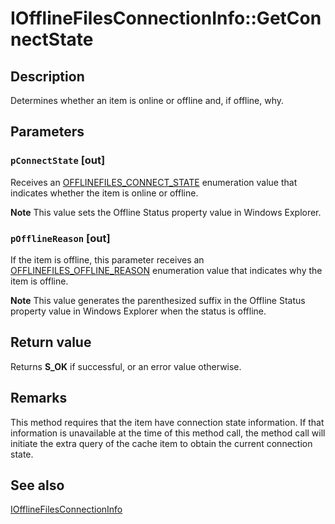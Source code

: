 # IOfflineFilesConnectionInfo::GetConnectState

## Description

Determines whether an item is online or offline and, if offline, why.

## Parameters

### `pConnectState` [out]

Receives an [OFFLINEFILES_CONNECT_STATE](https://learn.microsoft.com/windows/desktop/api/cscobj/ne-cscobj-offlinefiles_connect_state) enumeration value that indicates whether the item is online or offline.

**Note** This value sets the Offline Status property value in Windows Explorer.

### `pOfflineReason` [out]

If the item is offline, this parameter receives an [OFFLINEFILES_OFFLINE_REASON](https://learn.microsoft.com/windows/desktop/api/cscobj/ne-cscobj-offlinefiles_offline_reason) enumeration value that indicates why the item is offline.

**Note** This value generates the parenthesized suffix in the Offline Status property value in Windows Explorer when the status is offline.

## Return value

Returns **S_OK** if successful, or an error value otherwise.

## Remarks

This method requires that the item have connection state information. If that information is unavailable at the time of this method call, the method call will initiate the extra query of the cache item to obtain the current connection state.

## See also

[IOfflineFilesConnectionInfo](https://learn.microsoft.com/previous-versions/windows/desktop/api/cscobj/nn-cscobj-iofflinefilesconnectioninfo)